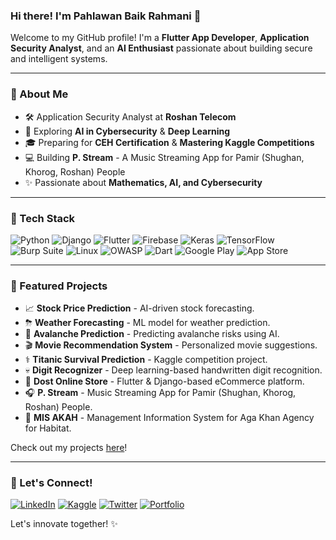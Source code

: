 ### Hi there! I'm Pahlawan Baik Rahmani 🌟

Welcome to my GitHub profile! I'm a **Flutter App Developer**, **Application Security Analyst**, and an **AI Enthusiast** passionate about building secure and intelligent systems. 

---

### 💪 About Me
- 🛠️ Application Security Analyst at **Roshan Telecom**
- 🤖 Exploring **AI in Cybersecurity** & **Deep Learning**
- 🎓 Preparing for **CEH Certification** & **Mastering Kaggle Competitions**
- 💻 Building **P. Stream** - A Music Streaming App for Pamir (Shughan, Khorog, Roshan) People
- ✨ Passionate about **Mathematics, AI, and Cybersecurity**

---

### 🌟 Tech Stack
![Python](https://img.shields.io/badge/Python-3776AB?style=for-the-badge&logo=python&logoColor=white)
![Django](https://img.shields.io/badge/Django-092E20?style=for-the-badge&logo=django&logoColor=white)
![Flutter](https://img.shields.io/badge/Flutter-02569B?style=for-the-badge&logo=flutter&logoColor=white)
![Firebase](https://img.shields.io/badge/Firebase-FFCA28?style=for-the-badge&logo=firebase&logoColor=black)
![Keras](https://img.shields.io/badge/Keras-D00000?style=for-the-badge&logo=keras&logoColor=white)
![TensorFlow](https://img.shields.io/badge/TensorFlow-FF6F00?style=for-the-badge&logo=tensorflow&logoColor=white)
![Burp Suite](https://img.shields.io/badge/Burp%20Suite-FF5722?style=for-the-badge&logo=burp-suite&logoColor=white)
![Linux](https://img.shields.io/badge/Linux-FCC624?style=for-the-badge&logo=linux&logoColor=black)
![OWASP](https://img.shields.io/badge/OWASP-000000?style=for-the-badge&logo=owasp&logoColor=white)
![Dart](https://img.shields.io/badge/Dart-0175C2?style=for-the-badge&logo=dart&logoColor=white)
![Google Play](https://img.shields.io/badge/Google%20Play-414141?style=for-the-badge&logo=google-play&logoColor=white)
![App Store](https://img.shields.io/badge/App%20Store-0D96F6?style=for-the-badge&logo=app-store&logoColor=white)

---

### 🌟 Featured Projects
- 📈 **Stock Price Prediction** - AI-driven stock forecasting.
- ⛈ **Weather Forecasting** - ML model for weather prediction.
- 🎿 **Avalanche Prediction** - Predicting avalanche risks using AI.
- 🎬 **Movie Recommendation System** - Personalized movie suggestions.
- ⚕ **Titanic Survival Prediction** - Kaggle competition project.
- 💀 **Digit Recognizer** - Deep learning-based handwritten digit recognition.
- 🛒 **Dost Online Store** - Flutter & Django-based eCommerce platform.
- 🎧 **P. Stream** - Music Streaming App for Pamir (Shughan, Khorog, Roshan) People.
- 🏢 **MIS AKAH** - Management Information System for Aga Khan Agency for Habitat.

Check out my projects [here](https://github.com/PahlawanRahmani)!

---

### 🎉 Let's Connect!
[![LinkedIn](https://img.shields.io/badge/LinkedIn-0077B5?style=for-the-badge&logo=linkedin&logoColor=white)](https://www.linkedin.com/in/pahlawan-rahmani/) 
[![Kaggle](https://img.shields.io/badge/Kaggle-20BEFF?style=for-the-badge&logo=kaggle&logoColor=white)](https://www.kaggle.com/pahlawanrahmani)
[![Twitter](https://img.shields.io/badge/Twitter-1DA1F2?style=for-the-badge&logo=twitter&logoColor=white)](https://twitter.com/PahlawanRahmani)
[![Portfolio](https://img.shields.io/badge/Portfolio-000000?style=for-the-badge&logo=vercel&logoColor=white)](https://pahlawanrahmani.com)

Let's innovate together! ✨

